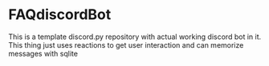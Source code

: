# FAQdiscordBot
This is a template discord.py repository with actual working discord bot in it. 
This thing just uses reactions to get user interaction and can memorize messages with sqlite 
